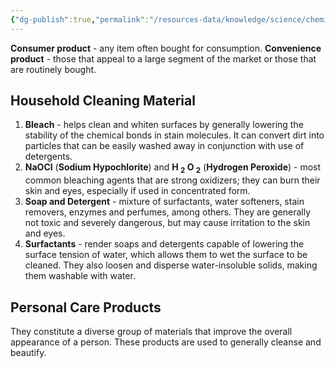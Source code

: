 ```yaml
---
{"dg-publish":true,"permalink":"/resources-data/knowledge/science/chemistry/pure-substances-and-mixtures-in-consumer-products/"}
---
```


**Consumer product** - any item often bought for consumption.
**Convenience product** - those that appeal to a large segment of the market or those that are routinely bought.
## Household Cleaning Material
1. **Bleach** - helps clean and whiten surfaces by generally lowering the stability of the chemical bonds in stain molecules. It can convert dirt into particles that can be easily washed away in conjunction with use of detergents.
2. **NaOCI** (**Sodium Hypochlorite**) and **H $_2$ O $_2$** (**Hydrogen Peroxide**) - most common bleaching agents that are strong oxidizers; they can burn their skin and eyes, especially if used in concentrated form.
3. **Soap and Detergent** - mixture of surfactants, water softeners, stain removers, enzymes and perfumes, among others. They are generally not toxic and severely dangerous, but may cause irritation to the skin and eyes.
4. **Surfactants** - render soaps and detergents capable of lowering the surface tension of water, which allows them to wet the surface to be cleaned. They also loosen and disperse water-insoluble solids, making them washable with water.

## Personal Care Products
They constitute a diverse group of materials that improve the overall appearance of a person. These products are used to generally cleanse and beautify.